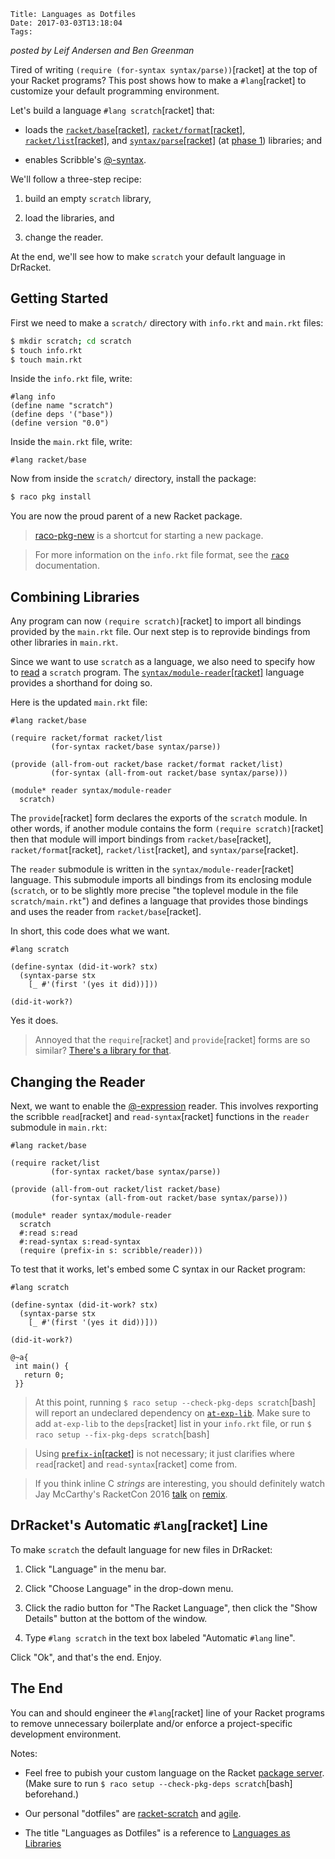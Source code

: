     Title: Languages as Dotfiles
    Date: 2017-03-03T13:18:04
    Tags:

*posted by Leif Andersen and Ben Greenman*

Tired of writing `(require (for-syntax syntax/parse))`[racket] at the top of your
Racket programs?
This post shows how to make a `#lang`[racket] to customize your default programming
environment.

<!-- more -->

Let's build a language `#lang scratch`[racket] that:

* loads the [`racket/base`[racket]](http://docs.racket-lang.org/reference/index.html),
  [`racket/format`[racket]](http://docs.racket-lang.org/reference/strings.html#%28mod-path._racket%2Fformat%29),
  [`racket/list`[racket]](http://docs.racket-lang.org/reference/pairs.html#%28mod-path._racket%2Flist%29), and
  [`syntax/parse`[racket]](http://docs.racket-lang.org/syntax/stxparse.html)
  (at [phase 1](http://docs.racket-lang.org/guide/phases.html))
  libraries; and

* enables Scribble's [@-syntax](http://docs.racket-lang.org/scribble/reader.html).

We'll follow a three-step recipe:

1. build an empty `scratch` library,

2. load the libraries, and

3. change the reader.

At the end, we'll see how to make `scratch` your default language in
DrRacket.


## Getting Started

First we need to make a `scratch/` directory with `info.rkt` and `main.rkt` files:

```bash
$ mkdir scratch; cd scratch
$ touch info.rkt
$ touch main.rkt
```

Inside the `info.rkt` file, write:

```racket
#lang info
(define name "scratch")
(define deps '("base"))
(define version "0.0")
```

Inside the `main.rkt` file, write:

```racket
#lang racket/base
```

Now from inside the `scratch/` directory, install the package:

```bash
$ raco pkg install
```

You are now the proud parent of a new Racket package.

> [raco-pkg-new](http://docs.racket-lang.org/pkg/cmdline.html#%28part._raco-pkg-new%29) is a shortcut for starting a new package.

> For more information on the `info.rkt` file format, see the
> [`raco`](http://docs.racket-lang.org/raco/info_rkt.html) documentation.

## Combining Libraries

Any program can now `(require scratch)`[racket] to import all bindings provided
by the `main.rkt` file.
Our next step is to reprovide bindings from other libraries in `main.rkt`.

Since we want to use `scratch` as a language, we also need to specify how to
[read](http://docs.racket-lang.org/reference/Reading.html#%28def._%28%28quote._~23~25kernel%29._read%29%29)
a `scratch` program.
The [`syntax/module-reader`[racket]](http://docs.racket-lang.org/syntax/reader-helpers.html#%28mod-path._syntax%2Fmodule-reader%29)
language provides a shorthand for doing so.

Here is the updated `main.rkt` file:

```racket
#lang racket/base

(require racket/format racket/list
         (for-syntax racket/base syntax/parse))

(provide (all-from-out racket/base racket/format racket/list)
         (for-syntax (all-from-out racket/base syntax/parse)))

(module* reader syntax/module-reader
  scratch)
```


The `provide`[racket] form declares the exports of the `scratch` module.
In other words, if another module contains the form `(require scratch)`[racket]
then that module will import bindings from `racket/base`[racket],
`racket/format`[racket], `racket/list`[racket], and `syntax/parse`[racket].

The `reader` submodule is written in the `syntax/module-reader`[racket]
language.
This submodule imports all bindings from its enclosing module
(`scratch`, or to be slightly more precise "the toplevel module in the
file `scratch/main.rkt`") and defines a language that provides those
bindings and uses the reader from `racket/base`[racket].

In short, this code does what we want.

```racket
#lang scratch

(define-syntax (did-it-work? stx)
  (syntax-parse stx
    [_ #'(first '(yes it did))]))

(did-it-work?)
```

Yes it does.

> Annoyed that the `require`[racket] and `provide`[racket] forms are so
> similar? [There's a library for that](http://docs.racket-lang.org/reprovide/index.html).


## Changing the Reader

Next, we want to enable the
[@-expression](http://docs.racket-lang.org/scribble/reader-internals.html#%28mod-path._scribble%2Freader%29)
reader.
This involves rexporting the scribble `read`[racket] and `read-syntax`[racket]
functions in the `reader` submodule in `main.rkt`:

```racket
#lang racket/base

(require racket/list
         (for-syntax racket/base syntax/parse))

(provide (all-from-out racket/list racket/base)
         (for-syntax (all-from-out racket/base syntax/parse)))

(module* reader syntax/module-reader
  scratch
  #:read s:read
  #:read-syntax s:read-syntax
  (require (prefix-in s: scribble/reader)))
```

To test that it works, let's embed some C syntax in our Racket program:

```racket
#lang scratch

(define-syntax (did-it-work? stx)
  (syntax-parse stx
    [_ #'(first '(yes it did))]))

(did-it-work?)

@~a{
 int main() {
   return 0;
 }}
```

> At this point, running `$ raco setup --check-pkg-deps scratch`[bash] will
> report an undeclared dependency on [`at-exp-lib`](http://docs.racket-lang.org/scribble/reader-internals.html#%28mod-path._at-exp%29).
> Make sure to add `at-exp-lib` to the `deps`[racket] list in your
> `info.rkt` file, or run `$ raco setup --fix-pkg-deps scratch`[bash]

> Using [`prefix-in`[racket]](http://docs.racket-lang.org/reference/require.html#%28form._%28%28lib._racket%2Fprivate%2Fbase..rkt%29._prefix-in%29%29)
> is not necessary; it just clarifies where
> `read`[racket] and `read-syntax`[racket] come from.

> If you think inline C _strings_ are interesting, you should
> definitely watch Jay McCarthy's RacketCon 2016
> [talk](https://www.youtube.com/watch?v=r1kE3R26dK0) on
> [remix](https://github.com/jeapostrophe/remix).


## DrRacket's Automatic `#lang`[racket] Line

To make `scratch` the default language for new files in DrRacket:

1. Click "Language" in the menu bar.

2. Click "Choose Language" in the drop-down menu.

3. Click the radio button for "The Racket Language", then click the "Show Details" button at the bottom of the window.

4. Type `#lang scratch` in the text box labeled "Automatic `#lang` line".

Click "Ok", and that's the end. Enjoy.


## The End

You can and should engineer the `#lang`[racket] line of your Racket programs to
remove unnecessary boilerplate and/or enforce a project-specific development
environment.

Notes:

* Feel free to pubish your custom language on the Racket
  [package server](https://pkgn.racket-lang.org).
  (Make sure to run `$ raco setup --check-pkg-deps scratch`[bash] beforehand.)

* Our personal "dotfiles" are
  [racket-scratch](https://github.com/LeifAndersen/racket-scratch)
  and [agile](https://github.com/bennn/agile).

* The title "Languages as Dotfiles" is a reference to
  [Languages as Libraries](/2011/03/languages-as-libraries-pldi-2011.html)

